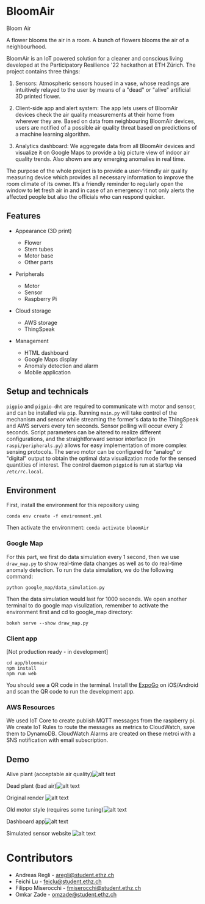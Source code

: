# BloomAir
Bloom Air

A flower blooms the air in a room. A bunch of flowers blooms the air of a neighbourhood.


BloomAir is an IoT powered solution for a cleaner and conscious living developed at the Participatory Resilience '22 hackathon at ETH Zürich. The project contains three things:

1.	Sensors:
Atmospheric sensors housed in a vase, whose readings are intuitively relayed to the user by means of a "dead" or "alive" artificial 3D printed flower.

2.	Client-side app and alert system:
The app lets users of BloomAir devices check the air quality measurements at their home from wherever they are. Based on data from neighbouring BloomAir devices, users are notified of a possible air quality threat based on predictions of a machine learning algorithm.

3.	Analytics dashboard:
We aggregate data from all BloomAir devices and visualize it on Google Maps to provide a big picture view of indoor air quality trends. Also shown are any emerging anomalies in real time.

The purpose of the whole project is to provide a user-friendly air quality measuring device which provides all necessary information to improve the room climate of its owner. It’s a friendly reminder to regularly open the window to let fresh air in and in case of an emergency it not only alerts the affected people but also the officials who can respond quicker.


## Features

- Appearance (3D print)
    - Flower
    - Stem tubes
    - Motor base
    - Other parts

- Peripherals
    - Motor
    - Sensor
    - Raspberry Pi

- Cloud storage
    - AWS storage
    - ThingSpeak

- Management
    - HTML dashboard
    - Google Maps display
    - Anomaly detection and alarm
    - Mobile application

## Setup and technicals
`pigpio` and `pigpio-dht` are required to communicate with motor and sensor, and can be installed via `pip`. Running `main.py` will take control of the mechanism and sensor while streaming the former's data to the ThingSpeak and AWS servers every ten seconds. Sensor polling will occur every 2 seconds. Script parameters can be altered to realize different configurations, and the straightforward sensor interface (in `raspi/peripherals.py`) allows for easy implementation of more complex sensing protocols. The servo motor can be configured for "analog" or "digital" output to obtain the optimal data visualization mode for the sensed quantities of interest. The control daemon `pigpiod` is run at startup via `/etc/rc.local`.

## Environment
First, install the environment for this repository using

`conda env create -f environment.yml`

Then activate the environment:
`conda activate bloomAir`

### Google Map
For this part, we first do data simulation every 1 second, then we use `draw_map.py` to show real-time data changes as well as to do real-time anomaly detection.
To run the data simulation, we do the following command:

`python google_map/data_simulation.py`

Then the data simulation would last for 1000 secends. We open another terminal to do google map visulization, remember to activate the environment first and cd to google_map directory:

`bokeh serve --show draw_map.py`

### Client app
[Not production ready - in development]
```
cd app/bloomair
npm install
npm run web
```
You should see a QR code in the terminal. Install the [ExpoGo](https://expo.dev/client) on iOS/Android and scan the QR code to run the development app.

### AWS Resources
We used IoT Core to create publish MQTT messages from the raspberry pi. We create IoT Rules to route the messages as metrics to CloudWatch, save them to DynamoDB. CloudWatch Alarms are created on these metrci with a SNS notification with email subscription.
## Demo

Alive plant (acceptable air quality)![alt text](img/alive.jpeg "Logo Title Text 1")

Dead plant (bad air)![alt text](img/dead.jpeg "Logo Title Text 1")

Original render ![alt text](img/render.jpeg "Logo Title Text 1")

Old motor style (requires some tuning)![alt text](img/old.jpeg "Logo Title Text 1")

Dashboard app![alt text](img/app.jpeg "Logo Title Text 1")

Simulated sensor website ![alt text](img/website.jpeg "Logo Title Text 1")

# Contributors
- Andreas Regli - aregli@student.ethz.ch
- Feichi Lu - feiclu@student.ethz.ch
- Filippo Miserocchi - fmiserocchi@student.ethz.ch
- Omkar Zade - omzade@student.ethz.ch
